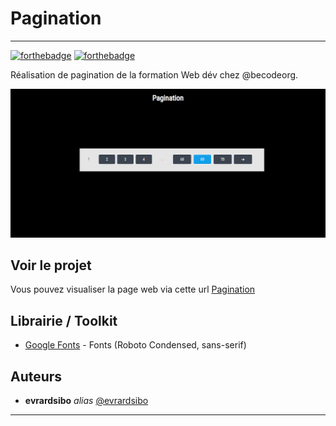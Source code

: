 # Pagination
<hr>


[![forthebadge](https://forthebadge.com/images/badges/uses-html.svg)](https://forthebadge.com)
[![forthebadge](https://forthebadge.com/images/badges/uses-css.svg)](https://forthebadge.com)



Réalisation de pagination de la formation Web dév chez @becodeorg.

![Preview](assets/img/pagination.png)


## Voir le projet

Vous pouvez visualiser la page web via cette url [Pagination]()

## Librairie / Toolkit

* [Google Fonts](https://fonts.google.com/) - Fonts (Roboto Condensed, sans-serif)


## Auteurs
* **evrardsibo** _alias_ [@evrardsibo](https://github.com/evrardsibo)

<hr>

